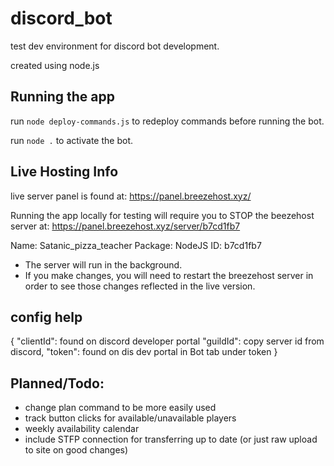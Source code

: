 # discord_bot
test dev environment for discord bot development.

created using node.js

## Running the app
run `node deploy-commands.js` to redeploy commands before running the bot.

run `node .` to activate the bot.

## Live Hosting Info
live server panel is found at:
https://panel.breezehost.xyz/

Running the app locally for testing will require you to STOP the beezehost server at:
https://panel.breezehost.xyz/server/b7cd1fb7

Name: Satanic_pizza_teacher
Package: NodeJS
ID: b7cd1fb7

- The server will run in the background.
- If you make changes, you will need to restart the breezehost server in order to see those changes reflected in the live version.

## config help
{
    "clientId": found on discord developer portal
    "guildId": copy server id from discord, 
    "token": found on dis dev portal in Bot tab under token
}

## Planned/Todo:
 - change plan command to be more easily used
  - track button clicks for available/unavailable players
 - weekly availability calendar
 - include STFP connection for transferring up to date (or just raw upload to site on good changes)
